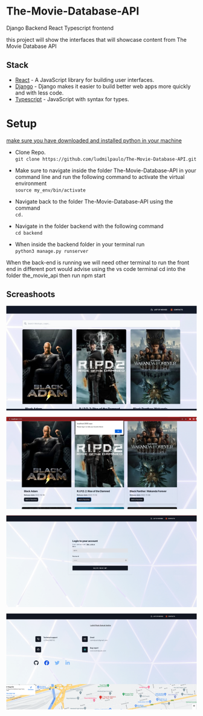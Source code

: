 # The-Movie-Database-API


Django Backend React Typescript frontend 



this project will show the interfaces that will showcase content from The Movie Database API

## Stack

- [React](https://reactjs.org/) - A JavaScript library for building user interfaces.
- [Django](https://www.djangoproject.com/) - Django makes it easier to build better web apps more quickly and with less code.
- [Typescript](https://www.typescriptlang.org/) - JavaScript with syntax for types.


# Setup

[make sure you have downloaded and  installed python in your machine](https://www.python.org/downloads/)

- Clone Repo.<br>
`git clone https://github.com/ludmilpaulo/The-Movie-Database-API.git` 


- Make sure to navigate inside the folder The-Movie-Database-API in your command line and run the following command to activate the virtual environment <br> 
`source my_env/bin/activate`

- Navigate back to the folder The-Movie-Database-API using the command <br>
  `cd.`
 
- Navigate in the folder backend with the following command<br>
`cd backend`

- When inside the backend folder in your terminal run<br> `python3 manage.py runserver`<br>

When the back-end is running we will need other terminal to run the front end in different port would advise using the vs code terminal
cd into the folder the_movie_api then run npm start 

## Screashoots

![alt textr](./the_movie_api/src/assets/1.png)

![alt textr](./the_movie_api/src/assets/2.png)

![alt textr](./the_movie_api/src/assets/3.png)

![alt textr](./the_movie_api/src/assets/4.png)

